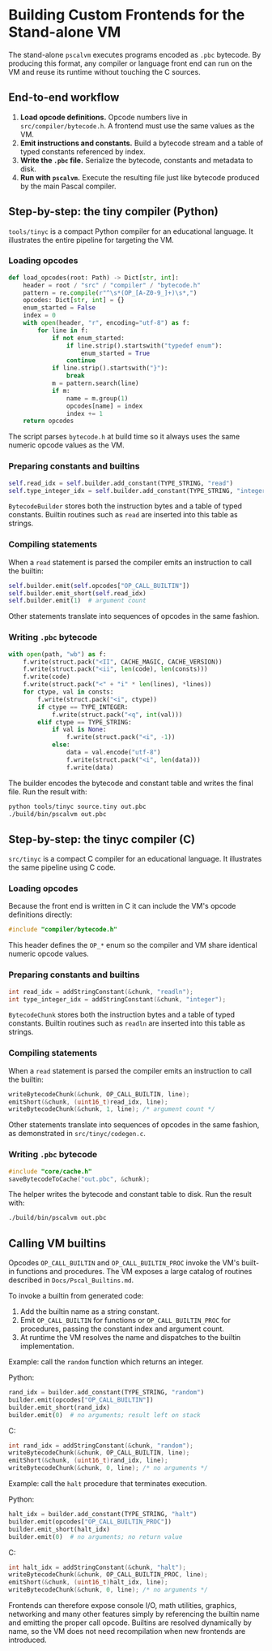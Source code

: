 # Building Custom Frontends for the Stand-alone VM

The stand-alone `pscalvm` executes programs encoded as `.pbc` bytecode. By
producing this format, any compiler or language front end can run on the VM and
reuse its runtime without touching the C sources.

## End-to-end workflow

1. **Load opcode definitions.** Opcode numbers live in `src/compiler/bytecode.h`.
   A frontend must use the same values as the VM.
2. **Emit instructions and constants.** Build a bytecode stream and a table of
   typed constants referenced by index.
3. **Write the `.pbc` file.** Serialize the bytecode, constants and metadata to
   disk.
4. **Run with `pscalvm`.** Execute the resulting file just like bytecode
   produced by the main Pascal compiler.

## Step-by-step: the tiny compiler (Python)

`tools/tinyc` is a compact Python compiler for an educational language. It
illustrates the entire pipeline for targeting the VM.

### Loading opcodes

```python
def load_opcodes(root: Path) -> Dict[str, int]:
    header = root / "src" / "compiler" / "bytecode.h"
    pattern = re.compile(r"^\s*(OP_[A-Z0-9_]+)\s*,")
    opcodes: Dict[str, int] = {}
    enum_started = False
    index = 0
    with open(header, "r", encoding="utf-8") as f:
        for line in f:
            if not enum_started:
                if line.strip().startswith("typedef enum"):
                    enum_started = True
                continue
            if line.strip().startswith("}"):
                break
            m = pattern.search(line)
            if m:
                name = m.group(1)
                opcodes[name] = index
                index += 1
    return opcodes
```

The script parses `bytecode.h` at build time so it always uses the same numeric
opcode values as the VM.

### Preparing constants and builtins

```python
self.read_idx = self.builder.add_constant(TYPE_STRING, "read")
self.type_integer_idx = self.builder.add_constant(TYPE_STRING, "integer")
```

`BytecodeBuilder` stores both the instruction bytes and a table of typed
constants. Builtin routines such as `read` are inserted into this table as
strings.

### Compiling statements

When a `read` statement is parsed the compiler emits an instruction to call the
builtin:

```python
self.builder.emit(self.opcodes["OP_CALL_BUILTIN"])
self.builder.emit_short(self.read_idx)
self.builder.emit(1)  # argument count
```

Other statements translate into sequences of opcodes in the same fashion.

### Writing `.pbc` bytecode

```python
with open(path, "wb") as f:
    f.write(struct.pack("<II", CACHE_MAGIC, CACHE_VERSION))
    f.write(struct.pack("<ii", len(code), len(consts)))
    f.write(code)
    f.write(struct.pack("<" + "i" * len(lines), *lines))
    for ctype, val in consts:
        f.write(struct.pack("<i", ctype))
        if ctype == TYPE_INTEGER:
            f.write(struct.pack("<q", int(val)))
        elif ctype == TYPE_STRING:
            if val is None:
                f.write(struct.pack("<i", -1))
            else:
                data = val.encode("utf-8")
                f.write(struct.pack("<i", len(data)))
                f.write(data)
```

The builder encodes the bytecode and constant table and writes the final file.
Run the result with:

```sh
python tools/tinyc source.tiny out.pbc
./build/bin/pscalvm out.pbc
```

## Step-by-step: the tinyc compiler (C)

`src/tinyc` is a compact C compiler for an educational language. It
illustrates the same pipeline using C code.

### Loading opcodes

Because the front end is written in C it can include the VM's opcode
definitions directly:

```c
#include "compiler/bytecode.h"
```

This header defines the `OP_*` enum so the compiler and VM share identical
numeric opcode values.

### Preparing constants and builtins

```c
int read_idx = addStringConstant(&chunk, "readln");
int type_integer_idx = addStringConstant(&chunk, "integer");
```

`BytecodeChunk` stores both the instruction bytes and a table of typed
constants. Builtin routines such as `readln` are inserted into this table as
strings.

### Compiling statements

When a `read` statement is parsed the compiler emits an instruction to call the
builtin:

```c
writeBytecodeChunk(&chunk, OP_CALL_BUILTIN, line);
emitShort(&chunk, (uint16_t)read_idx, line);
writeBytecodeChunk(&chunk, 1, line); /* argument count */
```

Other statements translate into sequences of opcodes in the same fashion, as
demonstrated in `src/tinyc/codegen.c`.

### Writing `.pbc` bytecode

```c
#include "core/cache.h"
saveBytecodeToCache("out.pbc", &chunk);
```

The helper writes the bytecode and constant table to disk. Run the result with:

```sh
./build/bin/pscalvm out.pbc
```

## Calling VM builtins

Opcodes `OP_CALL_BUILTIN` and `OP_CALL_BUILTIN_PROC` invoke the VM's built-in
functions and procedures. The VM exposes a large catalog of routines described in
`Docs/Pscal_Builtins.md`.

To invoke a builtin from generated code:

1. Add the builtin name as a string constant.
2. Emit `OP_CALL_BUILTIN` for functions or `OP_CALL_BUILTIN_PROC` for procedures,
   passing the constant index and argument count.
3. At runtime the VM resolves the name and dispatches to the builtin
   implementation.

Example: call the `random` function which returns an integer.

Python:

```python
rand_idx = builder.add_constant(TYPE_STRING, "random")
builder.emit(opcodes["OP_CALL_BUILTIN"])
builder.emit_short(rand_idx)
builder.emit(0)  # no arguments; result left on stack
```

C:

```c
int rand_idx = addStringConstant(&chunk, "random");
writeBytecodeChunk(&chunk, OP_CALL_BUILTIN, line);
emitShort(&chunk, (uint16_t)rand_idx, line);
writeBytecodeChunk(&chunk, 0, line); /* no arguments */
```

Example: call the `halt` procedure that terminates execution.

Python:

```python
halt_idx = builder.add_constant(TYPE_STRING, "halt")
builder.emit(opcodes["OP_CALL_BUILTIN_PROC"])
builder.emit_short(halt_idx)
builder.emit(0)  # no arguments; no return value
```

C:

```c
int halt_idx = addStringConstant(&chunk, "halt");
writeBytecodeChunk(&chunk, OP_CALL_BUILTIN_PROC, line);
emitShort(&chunk, (uint16_t)halt_idx, line);
writeBytecodeChunk(&chunk, 0, line); /* no arguments */
```

Frontends can therefore expose console I/O, math utilities, graphics, networking
and many other features simply by referencing the builtin name and emitting the
proper call opcode. Builtins are resolved dynamically by name, so the VM does
not need recompilation when new frontends are introduced.

